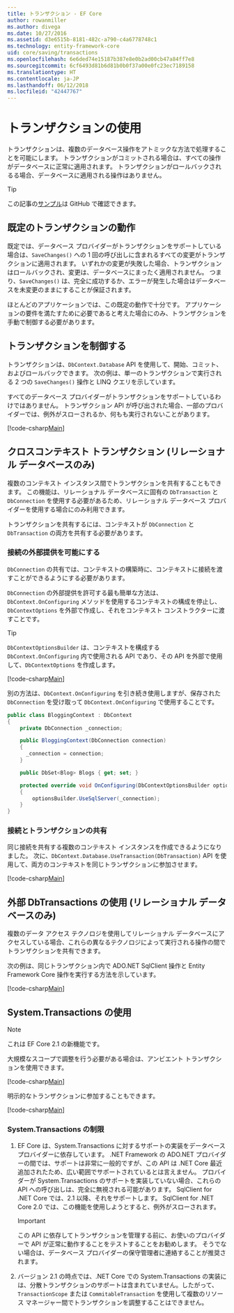 ```yaml
---
title: トランザクション - EF Core
author: rowanmiller
ms.author: divega
ms.date: 10/27/2016
ms.assetid: d3e6515b-8181-482c-a790-c4a6778748c1
ms.technology: entity-framework-core
uid: core/saving/transactions
ms.openlocfilehash: 6e6ded74e15187b387e8e0b2ad00cb47a84ff7e8
ms.sourcegitcommit: 6cf6493d81b6d81b0b0f37a00e0fc23ec7189158
ms.translationtype: HT
ms.contentlocale: ja-JP
ms.lasthandoff: 06/12/2018
ms.locfileid: "42447767"
---
```

# <a name="using-transactions"></a>トランザクションの使用

トランザクションは、複数のデータベース操作をアトミックな方法で処理することを可能にします。 トランザクションがコミットされる場合は、すべての操作がデータベースに正常に適用されます。 トランザクションがロールバックされるる場合、データベースに適用される操作はありません。

> [!TIP]  
> この記事の[サンプル](https://github.com/aspnet/EntityFramework.Docs/tree/master/samples/core/Saving/Saving/Transactions/)は GitHub で確認できます。

## <a name="default-transaction-behavior"></a>既定のトランザクションの動作

既定では、データベース プロバイダーがトランザクションをサポートしている場合は、`SaveChanges()` への 1 回の呼び出しに含まれるすべての変更がトランザクションに適用されます。 いずれかの変更が失敗した場合、トランザクションはロールバックされ、変更は、データベースにまったく適用されません。 つまり、`SaveChanges()` は、完全に成功するか、エラーが発生した場合はデータベースを未変更のままにすることが保証されます。

ほとんどのアプリケーションでは、この既定の動作で十分です。 アプリケーションの要件を満たすために必要であると考えた場合にのみ、トランザクションを手動で制御する必要があります。

## <a name="controlling-transactions"></a>トランザクションを制御する

トランザクションは、`DbContext.Database` API を使用して、開始、コミット、およびロールバックできます。 次の例は、単一のトランザクションで実行される 2 つの `SaveChanges()` 操作と LINQ クエリを示しています。

すべてのデータベース プロバイダーがトランザクションをサポートしているわけではありません。 トランザクション API が呼び出された場合、一部のプロバイダーでは、例外がスローされるか、何もも実行されないことがあります。

[!code-csharp[Main](../../../samples/core/Saving/Saving/Transactions/ControllingTransaction/Sample.cs?name=Transaction&highlight=3,17,18,19)]

## <a name="cross-context-transaction-relational-databases-only"></a>クロスコンテキスト トランザクション (リレーショナル データベースのみ)

複数のコンテキスト インスタンス間でトランザクションを共有することもできます。 この機能は、リレーショナル データベースに固有の `DbTransaction` と `DbConnection` を使用する必要があるため、リレーショナル データベース プロバイダーを使用する場合にのみ利用できます。

トランザクションを共有するには、コンテキストが `DbConnection` と `DbTransaction` の両方を共有する必要があります。

### <a name="allow-connection-to-be-externally-provided"></a>接続の外部提供を可能にする

`DbConnection` の共有では、コンテキストの構築時に、コンテキストに接続を渡すことができるようにする必要があります。

`DbConnection` の外部提供を許可する最も簡単な方法は、`DbContext.OnConfiguring` メソッドを使用するコンテキストの構成を停止し、`DbContextOptions` を外部で作成し、それをコンテキスト コンストラクターに渡すことです。

> [!TIP]  
> `DbContextOptionsBuilder` は、コンテキストを構成する `DbContext.OnConfiguring` 内で使用される API であり、その API を外部で使用して、`DbContextOptions` を作成します。

[!code-csharp[Main](../../../samples/core/Saving/Saving/Transactions/SharingTransaction/Sample.cs?name=Context&highlight=3,4,5)]

別の方法は、`DbContext.OnConfiguring` を引き続き使用しますが、保存された `DbConnection` を受け取って `DbContext.OnConfiguring` で使用することです。

``` csharp
public class BloggingContext : DbContext
{
    private DbConnection _connection;

    public BloggingContext(DbConnection connection)
    {
      _connection = connection;
    }

    public DbSet<Blog> Blogs { get; set; }

    protected override void OnConfiguring(DbContextOptionsBuilder optionsBuilder)
    {
        optionsBuilder.UseSqlServer(_connection);
    }
}
```

### <a name="share-connection-and-transaction"></a>接続とトランザクションの共有

同じ接続を共有する複数のコンテキスト インスタンスを作成できるようになりました。 次に、`DbContext.Database.UseTransaction(DbTransaction)` API を使用して、両方のコンテキストを同じトランザクションに参加させます。

[!code-csharp[Main](../../../samples/core/Saving/Saving/Transactions/SharingTransaction/Sample.cs?name=Transaction&highlight=1,2,3,7,16,23,24,25)]

## <a name="using-external-dbtransactions-relational-databases-only"></a>外部 DbTransactions の使用 (リレーショナル データベースのみ)

複数のデータ アクセス テクノロジを使用してリレーショナル データベースにアクセスしている場合、これらの異なるテクノロジによって実行される操作の間でトランザクションを共有できます。

次の例は、同じトランザクション内で ADO.NET SqlClient 操作と Entity Framework Core 操作を実行する方法を示しています。

[!code-csharp[Main](../../../samples/core/Saving/Saving/Transactions/ExternalDbTransaction/Sample.cs?name=Transaction&highlight=4,10,21,26,27,28)]

## <a name="using-systemtransactions"></a>System.Transactions の使用

> [!NOTE]  
> これは EF Core 2.1 の新機能です。

大規模なスコープで調整を行う必要がある場合は、アンビエント トランザクションを使用できます。

[!code-csharp[Main](../../../samples/core/Saving/Saving/Transactions/AmbientTransaction/Sample.cs?name=Transaction&highlight=1,2,3,26,27,28)]

明示的なトランザクションに参加することもできます。

[!code-csharp[Main](../../../samples/core/Saving/Saving/Transactions/CommitableTransaction/Sample.cs?name=Transaction&highlight=1,15,28,29,30)]

### <a name="limitations-of-systemtransactions"></a>System.Transactions の制限  

1. EF Core は、System.Transactions に対するサポートの実装をデータベース プロバイダーに依存しています。 .NET Framework の ADO.NET プロバイダーの間では、サポートは非常に一般的ですが、この API は .NET Core 最近追加されたため、広い範囲でサポートされているとは言えません。 プロバイダーが System.Transactions のサポートを実装していない場合、これらの API への呼び出しは、完全に無視される可能があります。 SqlClient for .NET Core では、2.1 以降、それをサポートします。 SqlClient for .NET Core 2.0 では、この機能を使用しようとすると、例外がスローされます。 

   > [!IMPORTANT]  
   > この API に依存してトランザクションを管理する前に、お使いのプロバイダーで API が正常に動作することをテストすることをお勧めします。 そうでない場合は、データベース プロバイダーの保守管理者に連絡することが推奨されます。 

2. バージョン 2.1 の時点では、.NET Core での System.Transactions の実装には、分散トランザクションのサポートは含まれていません。したがって、`TransactionScope` または `CommitableTransaction` を使用して複数のリソース マネージャー間でトランザクションを調整することはできません。 
